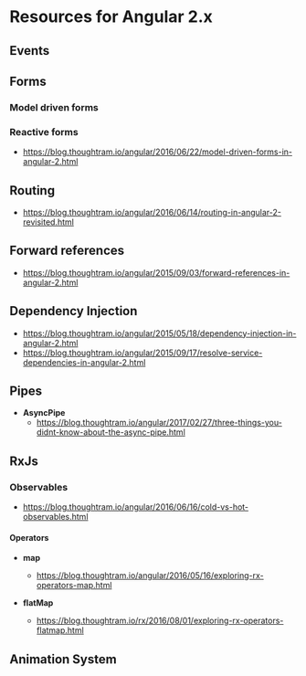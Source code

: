 # Resources for Angular 2.x

## Events

## Forms

### Model driven forms

### Reactive forms

* https://blog.thoughtram.io/angular/2016/06/22/model-driven-forms-in-angular-2.html

## Routing

* https://blog.thoughtram.io/angular/2016/06/14/routing-in-angular-2-revisited.html

## Forward references

* https://blog.thoughtram.io/angular/2015/09/03/forward-references-in-angular-2.html

## Dependency Injection

* https://blog.thoughtram.io/angular/2015/05/18/dependency-injection-in-angular-2.html
* https://blog.thoughtram.io/angular/2015/09/17/resolve-service-dependencies-in-angular-2.html

## Pipes

- **AsyncPipe**
  - https://blog.thoughtram.io/angular/2017/02/27/three-things-you-didnt-know-about-the-async-pipe.html

## RxJs

### Observables

- https://blog.thoughtram.io/angular/2016/06/16/cold-vs-hot-observables.html

#### Operators

* **map**
  * https://blog.thoughtram.io/angular/2016/05/16/exploring-rx-operators-map.html

* **flatMap**
  * https://blog.thoughtram.io/rx/2016/08/01/exploring-rx-operators-flatmap.html

## Animation System